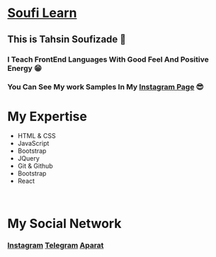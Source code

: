 # [Soufi Learn](https://instagram.com/soufi_learn)

## This is Tahsin Soufizade 💙

### I Teach FrontEnd Languages With Good Feel And Positive Energy 😁
### You Can See My work Samples In My [Instagram Page](https://instagram.com/soufi_learn) 😎

# My Expertise
* HTML & CSS
* JavaScript
* Bootstrap
* JQuery
* Git & Github
* Bootstrap
* React

<br/>

# My Social Network
### [Instagram](https://instagram.com/soufi_learn) [Telegram](https://t.me/soufi_learn) [Aparat](https://www.aparat.com/soufi_learn)
